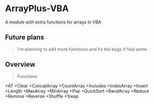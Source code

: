 # ArrayPlus-VBA
A module with extra functions for arrays in VBA

## Future plans
> I'm planning to add more functions and fix the bugs if had some.

## Overview

> Functions

+AT
+Clear
+ConcatArray
+CountArray
+Includes
+IndexArray
+Insert
+Length
+MaxArray
+MinArray
+Pop
+QuickSort
+RandArray
+Reduce
+Remove
+Reverse
+Shuffle
+Swap
